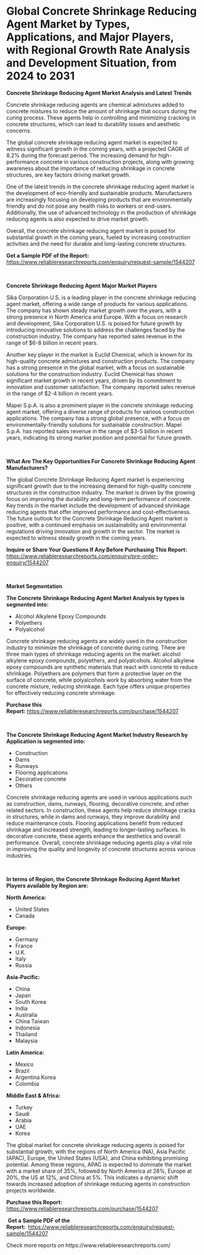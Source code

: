 <p><h1>Global Concrete Shrinkage Reducing Agent Market by Types, Applications, and Major Players, with Regional Growth Rate Analysis and Development Situation, from 2024 to 2031</h1></p><p><strong>Concrete Shrinkage Reducing Agent Market Analysis and Latest Trends</strong></p>
<p><p>Concrete shrinkage reducing agents are chemical admixtures added to concrete mixtures to reduce the amount of shrinkage that occurs during the curing process. These agents help in controlling and minimizing cracking in concrete structures, which can lead to durability issues and aesthetic concerns.</p><p>The global concrete shrinkage reducing agent market is expected to witness significant growth in the coming years, with a projected CAGR of 8.2% during the forecast period. The increasing demand for high-performance concrete in various construction projects, along with growing awareness about the importance of reducing shrinkage in concrete structures, are key factors driving market growth.</p><p>One of the latest trends in the concrete shrinkage reducing agent market is the development of eco-friendly and sustainable products. Manufacturers are increasingly focusing on developing products that are environmentally friendly and do not pose any health risks to workers or end-users. Additionally, the use of advanced technology in the production of shrinkage reducing agents is also expected to drive market growth.</p><p>Overall, the concrete shrinkage reducing agent market is poised for substantial growth in the coming years, fueled by increasing construction activities and the need for durable and long-lasting concrete structures.</p></p>
<p><strong>Get a Sample PDF of the Report:&nbsp;</strong> <a href="https://www.reliableresearchreports.com/enquiry/request-sample/1544207">https://www.reliableresearchreports.com/enquiry/request-sample/1544207</a></p>
<p>&nbsp;</p>
<p><strong>Concrete Shrinkage Reducing Agent Major Market Players</strong></p>
<p><p>Sika Corporation U.S. is a leading player in the concrete shrinkage reducing agent market, offering a wide range of products for various applications. The company has shown steady market growth over the years, with a strong presence in North America and Europe. With a focus on research and development, Sika Corporation U.S. is poised for future growth by introducing innovative solutions to address the challenges faced by the construction industry. The company has reported sales revenue in the range of $6-8 billion in recent years.</p><p>Another key player in the market is Euclid Chemical, which is known for its high-quality concrete admixtures and construction products. The company has a strong presence in the global market, with a focus on sustainable solutions for the construction industry. Euclid Chemical has shown significant market growth in recent years, driven by its commitment to innovation and customer satisfaction. The company reported sales revenue in the range of $2-4 billion in recent years.</p><p>Mapei S.p.A. is also a prominent player in the concrete shrinkage reducing agent market, offering a diverse range of products for various construction applications. The company has a strong global presence, with a focus on environmentally-friendly solutions for sustainable construction. Mapei S.p.A. has reported sales revenue in the range of $3-5 billion in recent years, indicating its strong market position and potential for future growth.</p></p>
<p>&nbsp;</p>
<p><strong>What Are The Key Opportunities For Concrete Shrinkage Reducing Agent Manufacturers?</strong></p>
<p><p>The global Concrete Shrinkage Reducing Agent market is experiencing significant growth due to the increasing demand for high-quality concrete structures in the construction industry. The market is driven by the growing focus on improving the durability and long-term performance of concrete. Key trends in the market include the development of advanced shrinkage reducing agents that offer improved performance and cost-effectiveness. The future outlook for the Concrete Shrinkage Reducing Agent market is positive, with a continued emphasis on sustainability and environmental regulations driving innovation and growth in the sector. The market is expected to witness steady growth in the coming years.</p></p>
<p><strong>Inquire or Share Your Questions If Any Before Purchasing This Report:</strong> <a href="https://www.reliableresearchreports.com/enquiry/pre-order-enquiry/1544207">https://www.reliableresearchreports.com/enquiry/pre-order-enquiry/1544207</a></p>
<p>&nbsp;</p>
<p><strong>Market Segmentation</strong></p>
<p><strong>The Concrete Shrinkage Reducing Agent Market Analysis by types is segmented into:</strong></p>
<p><ul><li>Alcohol Alkylene Epoxy Compounds</li><li>Polyethers</li><li>Polyalcohol</li></ul></p>
<p><p>Concrete shrinkage reducing agents are widely used in the construction industry to minimize the shrinkage of concrete during curing. There are three main types of shrinkage reducing agents on the market: alcohol alkylene epoxy compounds, polyethers, and polyalcohols. Alcohol alkylene epoxy compounds are synthetic materials that react with concrete to reduce shrinkage. Polyethers are polymers that form a protective layer on the surface of concrete, while polyalcohols work by absorbing water from the concrete mixture, reducing shrinkage. Each type offers unique properties for effectively reducing concrete shrinkage.</p></p>
<p><strong>Purchase this Report:&nbsp;</strong><a href="https://www.reliableresearchreports.com/purchase/1544207">https://www.reliableresearchreports.com/purchase/1544207</a></p>
<p>&nbsp;</p>
<p><strong>The Concrete Shrinkage Reducing Agent Market Industry Research by Application is segmented into:</strong></p>
<p><ul><li>Construction</li><li>Dams</li><li>Runways</li><li>Flooring applications</li><li>Decorative concrete</li><li>Others</li></ul></p>
<p><p>Concrete shrinkage reducing agents are used in various applications such as construction, dams, runways, flooring, decorative concrete, and other related sectors. In construction, these agents help reduce shrinkage cracks in structures, while in dams and runways, they improve durability and reduce maintenance costs. Flooring applications benefit from reduced shrinkage and increased strength, leading to longer-lasting surfaces. In decorative concrete, these agents enhance the aesthetics and overall performance. Overall, concrete shrinkage reducing agents play a vital role in improving the quality and longevity of concrete structures across various industries.</p></p>
<p>&nbsp;</p>
<p><strong>In terms of Region, the Concrete Shrinkage Reducing Agent Market Players available by Region are:</strong></p>
<p>
    <p> <strong> North America: </strong>
        <ul>
            <li>United States</li>
            <li>Canada</li>
        </ul>
        </p> 
    <p> <strong> Europe: </strong>
        <ul>
            <li>Germany</li>
            <li>France</li>
            <li>U.K.</li>
            <li>Italy</li>
            <li>Russia</li>
        </ul>
        </p> 
    <p> <strong> Asia-Pacific: </strong>
        <ul>
            <li>China</li>
            <li>Japan</li>
            <li>South Korea</li>
            <li>India</li>
            <li>Australia</li>
            <li>China Taiwan</li>
            <li>Indonesia</li>
            <li>Thailand</li>
            <li>Malaysia</li>
        </ul>
        </p> 
    <p> <strong> Latin America: </strong>
        <ul>
            <li>Mexico</li>
            <li>Brazil</li>
            <li>Argentina Korea</li>
            <li>Colombia</li>
        </ul>
        </p> 
    <p> <strong> Middle East & Africa: </strong>
        <ul>
            <li>Turkey</li>
            <li>Saudi</li>
            <li>Arabia</li>
            <li>UAE</li>
            <li>Korea</li>
        </ul>
    </p>
    </p>
<p><p>The global market for concrete shrinkage reducing agents is poised for substantial growth, with the regions of North America (NA), Asia Pacific (APAC), Europe, the United States (USA), and China exhibiting promising potential. Among these regions, APAC is expected to dominate the market with a market share of 35%, followed by North America at 28%, Europe at 20%, the US at 12%, and China at 5%. This indicates a dynamic shift towards increased adoption of shrinkage reducing agents in construction projects worldwide.</p></p>
<p><strong>Purchase this Report: </strong><a href="https://www.reliableresearchreports.com/purchase/1544207">https://www.reliableresearchreports.com/purchase/1544207</a></p>
<p>&nbsp;<strong>Get a Sample PDF of the Report:&nbsp;&nbsp;</strong><a href="https://www.reliableresearchreports.com/enquiry/request-sample/1544207">https://www.reliableresearchreports.com/enquiry/request-sample/1544207</a></p>
<p><strong></strong></p>
<p>Check more reports on https://www.reliableresearchreports.com/</p>